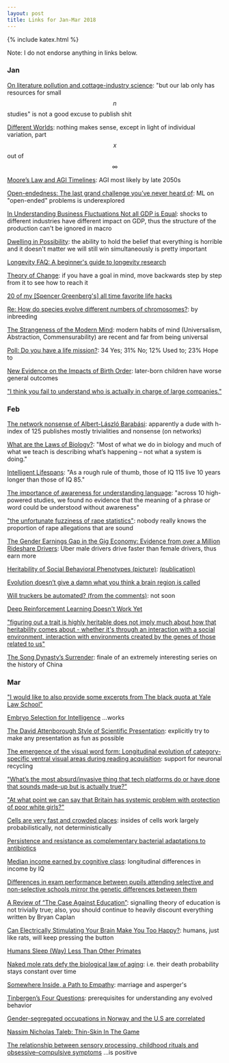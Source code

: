 ```yaml
---
layout: post
title: Links for Jan-Mar 2018
---
```


{% include katex.html %}

Note: I do not endorse anything in links below.

### Jan

[On literature pollution and cottage-industry science](http://www.wiringthebrain.com/2015/12/on-literature-pollution-and-cottage.html): "but our lab only has resources for small $$ n $$ studies" is not a good excuse to publish shit

[Different Worlds](http://slatestarcodex.com/2017/10/02/different-worlds/): nothing makes sense, except in light of individual variation, part $$ x $$ out of $$ \infty $$

[Moore’s Law and AGI Timelines](http://www.bayesianinvestor.com/blog/index.php/2017/12/21/moores-law-and-agi-timelines/): AGI most likely by late 2050s

[Open-endedness: The last grand challenge you’ve never heard of](https://www.oreilly.com/ideas/open-endedness-the-last-grand-challenge-youve-never-heard-of): ML on "open-ended" problems is underexplored

[In Understanding Business Fluctuations Not all GDP is Equal](https://marginalrevolution.com/marginalrevolution/2017/12/not-gdp-equal.html): shocks to different industries have different impact on GDP, thus the structure of the production can't be ignored in macro

[Dwelling in Possibility](https://srconstantin.wordpress.com/2017/05/18/dwelling-in-possibility/): the ability to hold the belief that everything is horrible and it doesn't matter we will still win simultaneously is pretty important

[Longevity FAQ: A beginner's guide to longevity research](https://www.ldeming.com/longevityfaq)

[Theory of Change](http://www.aaronsw.com/weblog/theoryofchange): if you have a goal in mind, move backwards step by step from it to see how to reach it

[20 of my \[Spencer Greenberg's\] all time favorite life hacks](https://www.facebook.com/spencer.greenberg/posts/10103586655545332)

[Re: How do species evolve different numbers of chromosomes?](http://www.madsci.org/posts/archives/1997-12/875507503.Ge.r.html): by inbreeding

[The Strangeness of the Modern Mind](https://alastairadversaria.com/2017/12/07/the-strangeness-of-the-modern-mind/): modern habits of mind (Universalism, Abstraction, Commensurability) are recent and far from being universal

[Poll: Do you have a life mission?](https://twitter.com/vgr/status/950153147564965888): 34 Yes; 31% No; 12% Used to; 23% Hope to

[New Evidence on the Impacts of Birth Order](https://www.nber.org/reporter/2017number4/black.html): later-born children have worse general outcomes

["I think you fail to understand who is actually in charge of large companies."](https://www.reddit.com/r/slatestarcodex/comments/7owlui/culture_war_roundup_for_the_week_of_january_8/dsl087t/?st=jcq1n80u&sh=3ae7cc31)

### Feb

[The network nonsense of Albert-László Barabási](https://news.ycombinator.com/item?id=9555547): apparently a dude with h-index of 125 publishes mostly trivialities and nonsense (on networks)

[What are the Laws of Biology?](http://www.wiringthebrain.com/2017/09/what-are-laws-of-biology.html): "Most of what we do in biology and much of what we teach is describing what’s happening – not what a system is doing."

[Intelligent Lifespans](https://www.unz.com/jthompson/intelligent-lifespans/): "As a rough rule of thumb, those of IQ 115 live 10 years longer than those of IQ 85."

[The importance of awareness for understanding language](https://psyarxiv.com/266vp/): "across 10 high-powered studies, we found no evidence that the meaning of a phrase or word could be understood without awareness"

["the unfortunate fuzziness of rape statistics"](https://www.reddit.com/r/slatestarcodex/comments/7vf0u2/culture_war_roundup_for_the_week_of_february_5/dtxvvlf/?st=jfv2dypi&sh=d3ae82f4): nobody really knows the proportion of rape allegations that are sound

[The Gender Earnings Gap in the Gig Economy: Evidence from over a Million Rideshare Drivers](https://web.stanford.edu/~diamondr/UberPayGap.pdf): Uber male drivers drive faster than female drivers, thus earn more

[Heritability of Social Behavioral Phenotypes (picture)](http://www.cell.com/cms/attachment/2024855858/2044527855/gr3_lrg.jpg): [(publication)](http://www.cell.com/neuron/fulltext/S0896-6273(10)00137-6)

[Evolution doesn’t give a damn what you think a brain region is called](https://medium.com/the-spike/evolution-doesnt-give-a-damn-what-you-think-a-brain-region-is-called-1c9c5f80ab89)

[Will truckers be automated? (from the comments)](https://marginalrevolution.com/marginalrevolution/2018/02/will-truckers-automated-comments.html): not soon

[Deep Reinforcement Learning Doesn't Work Yet](https://www.alexirpan.com/2018/02/14/rl-hard.html)

["figuring out a trait is highly heritable does not imply much about how that heritability comes about - whether it's through an interaction with a social environment, interaction with environments created by the genes of those related to us"](https://www.reddit.com/r/slatestarcodex/comments/7s67aj/culture_war_roundup_for_the_week_of_january_22/dt9j1g3/?context=3&sort=best&st=jdlpnjlk&sh=04aa8bcd)

[The Song Dynasty’s Surrender](https://bloodyshovel.wordpress.com/2016/04/26/the-song-dynastys-surrender/): finale of an extremely interesting series on the history of China

### Mar

["I would like to also provide some excerpts from The black quota at Yale Law School"](https://www.reddit.com/r/slatestarcodex/comments/826dd4/culture_war_roundup_for_the_week_of_march_5_2018/dvcxe7w/?st=jfr2uqza&sh=9d2cbe9b)

[Embryo Selection for Intelligence](https://www.gwern.net/Embryo-selection) ...works

[The David Attenborough Style of Scientific Presentation](https://www.k-state.edu/grad/students/three-minute-thesis/David%20Attenborough%20talk%20technique%202018.pdf): explicitly try to make any presentation as fun as possible

[The emergence of the visual word form: Longitudinal evolution of category-specific ventral visual areas during reading acquisition](http://journals.plos.org/plosbiology/article?id=10.1371/journal.pbio.2004103): support for neuronal recycling

["What’s the most absurd/invasive thing that tech platforms do or have done that sounds made-up but is actually true?"](https://twitter.com/hypervisible/status/946822278582603777)

["At what point we can say that Britain has systemic problem with protection of poor white girls?"](https://www.reddit.com/r/slatestarcodex/comments/83v587/culture_war_roundup_for_the_week_of_march_12_2018/dvu8zm5/?st=jfr2yuql&sh=be2b6a07)

[Cells are very fast and crowded places](http://www.righto.com/2011/07/cells-are-very-fast-and-crowded-places.html): insides of cells work largely probabilistically, not deterministically

[Persistence and resistance as complementary bacterial adaptations to antibiotics](https://onlinelibrary.wiley.com/doi/10.1111/jeb.12864/)

[Median income earned by cognitive class](https://twitter.com/CapHoratius/status/976487114136342528): longitudinal differences in income by IQ

[Differences in exam performance between pupils attending selective and non-selective schools mirror the genetic differences between them](https://www.nature.com/articles/s41539-018-0019-8)

[A Review of “The Case Against Education”](https://medium.com/@Reisen_0/a-review-of-the-case-against-education-bacc120cb8cd): signalling theory of education is not trivially true; also, you should continue to heavily discount everything written by Bryan Caplan

[Can Electrically Stimulating Your Brain Make You Too Happy?](https://www.theatlantic.com/health/archive/2018/03/pleasure-shock-deep-brain-stimulation-happiness/556043/): humans, just like rats, will keep pressing the button

[Humans Sleep (Way) Less Than Other Primates](https://www.acsh.org/news/2018/03/13/humans-sleep-way-less-other-primates-12693)

[Naked mole rats defy the biological law of aging](http://www.sciencemag.org/news/2018/01/naked-mole-rats-defy-biological-law-aging): i.e. their death probability stays constant over time

[Somewhere Inside, a Path to Empathy](https://www.nytimes.com/2009/05/17/fashion/17love.html): marriage and asperger's

[Tinbergen’s Four Questions](https://twitter.com/SteveStuWill/status/944716597788155911): prerequisites for understanding any evolved behavior

[Gender-segregated occupations in Norway and the U.S are correlated](https://twitter.com/RCAFDM/status/968127421470969856)

[Nassim Nicholas Taleb: Thin-Skin In The Game](http://greyenlightenment.com/nassim-nicholas-taleb-thin-skinned-and-wrong/)

[The relationship between sensory processing, childhood rituals and obsessive–compulsive symptoms](https://www.sciencedirect.com/science/article/pii/S0005791611000954) ...is positive